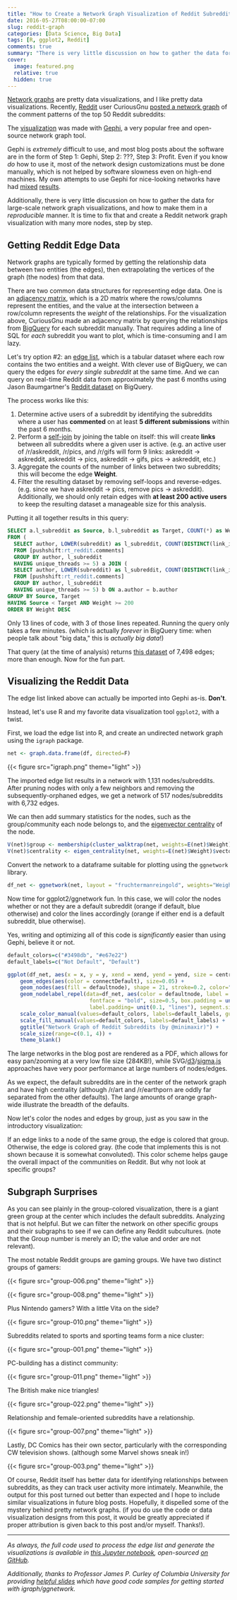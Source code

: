 ```yaml
---
title: "How to Create a Network Graph Visualization of Reddit Subreddits"
date: 2016-05-27T08:00:00-07:00
slug: reddit-graph
categories: [Data Science, Big Data]
tags: [R, ggplot2, Reddit]
comments: true
summary: "There is very little discussion on how to gather the data for large-scale network graph visualizations, and how to make them. It is time to fix that."
cover:
  image: featured.png
  relative: true
  hidden: true
---
```


[Network graphs](https://en.wikipedia.org/wiki/Graph_theory) are pretty data visualizations, and I like pretty data visualizations. Recently, [Reddit](https://www.reddit.com) user CuriousGnu [posted a network graph](http://www.curiousgnu.com/reddit-comments) of the comment patterns of the top 50 Reddit subreddits:

The [visualization](https://www.reddit.com/r/dataisbeautiful/comments/4fsrjd/oc_redditors_who_commented_in_rx_also_commented/) was made with [Gephi](https://gephi.org), a very popular free and open-source network graph tool.

Gephi is _extremely_ difficult to use, and most blog posts about the software are in the form of Step 1: Gephi, Step 2: ???, Step 3: Profit. Even if you know _do_ how to use it, most of the network design customizations must be done manually, which is not helped by software slowness even on high-end machines. My own attempts to use Gephi for nice-looking networks have had [mixed](https://www.reddit.com/r/dataisbeautiful/comments/3z60z6/network_of_reddit_commenting_patterns_for_the_top/) [results](https://www.reddit.com/r/magicTCG/comments/401hdq/graph_network_of_magic_the_gathering_creature/).

Additionally, there is very little discussion on how to gather the data for large-scale network graph visualizations, and how to make them in a _reproducible_ manner. It is time to fix that and create a Reddit network graph visualization with many more nodes, step by step.

## Getting Reddit Edge Data

Network graphs are typically formed by getting the relationship data between two entities (the edges), then extrapolating the vertices of the graph (the nodes) from that data.

There are two common data structures for representing edge data. One is an [adjacency matrix](https://en.wikipedia.org/wiki/Adjacency_matrix), which is a 2D matrix where the rows/columns represent the entities, and the value at the intersection between a row/column represents the _weight_ of the relationships. For the visualization above, CuriousGnu made an adjacency matrix by querying the relationships from [BigQuery](https://cloud.google.com/bigquery/) for each subreddit manually. That requires adding a line of SQL for _each_ subreddit you want to plot, which is time-consuming and I am lazy.

Let's try option #2: an [edge list](https://reference.wolfram.com/language/ref/EdgeList.html), which is a tabular dataset where each row contains the two entities and a weight. With clever use of BigQuery, we can query the edges for _every single subreddit_ at the same time. And we can query on real-time Reddit data from approximately the past 6 months using Jason Baumgartner's [Reddit dataset](https://pushshift.io/using-bigquery-with-reddit-data/) on BigQuery.

The process works like this:

1. Determine active users of a subreddit by identifying the subreddits where a user has **commented** on at least **5 different submissions** within the past 6 months.
2. Perform a [self-join](http://stackoverflow.com/questions/3362038/what-is-self-join-and-when-would-you-use-it) by joining the table on itself: this will create **links** between all subreddits where a given user is active. (e.g. an active user of /r/askreddit, /r/pics, and /r/gifs will form 9 links: askreddit → askreddit, askreddit → pics, askreddit → gifs, pics → askreddit, etc.)
3. Aggregate the counts of the number of links between two subreddits; this will become the edge **Weight**.
4. Filter the resulting dataset by removing self-loops and reverse-edges. (e.g. since we have askreddit → pics, remove pics → askreddit). Additionally, we should only retain edges with **at least 200 active users** to keep the resulting dataset a manageable size for this analysis.

Putting it all together results in this query:

```sql
SELECT a.l_subreddit as Source, b.l_subreddit as Target, COUNT(*) as Weight
FROM (
  SELECT author, LOWER(subreddit) as l_subreddit, COUNT(DISTINCT(link_id)) as unique_threads
  FROM [pushshift:rt_reddit.comments]
  GROUP BY author, l_subreddit
  HAVING unique_threads >= 5) a JOIN (
  SELECT author, LOWER(subreddit) as l_subreddit, COUNT(DISTINCT(link_id)) as unique_threads
  FROM [pushshift:rt_reddit.comments]
  GROUP BY author, l_subreddit
  HAVING unique_threads >= 5) b ON a.author = b.author
GROUP BY Source, Target
HAVING Source < Target AND Weight >= 200
ORDER BY Weight DESC
```

Only 13 lines of code, with 3 of those lines repeated. Running the query only takes a few minutes. (which is actually _forever_ in BigQuery time: when people talk about "big data," this is _actually big data_!)

That query (at the time of analysis) returns [this dataset](https://docs.google.com/spreadsheets/d/1MFHno-sYR3MkWgntnieWobWQ2e3x4CAcNUdVIFjmlQI/edit?usp=sharing) of 7,498 edges; more than enough. Now for the fun part.

## Visualizing the Reddit Data

The edge list linked above can actually be imported into Gephi as-is. **Don't**.

Instead, let's use R and my favorite data visualization tool `ggplot2`, with a twist.

First, we load the edge list into R, and create an undirected network graph using the `igraph` package.

```r
net <- graph.data.frame(df, directed=F)
```

{{< figure src="igraph.png" theme="light" >}}

The imported edge list results in a network with 1,131 nodes/subreddits. After pruning nodes with only a few neighbors and removing the subsequently-orphaned edges, we get a network of 517 nodes/subreddits with 6,732 edges.

We can then add summary statistics for the nodes, such as the group/community each node belongs to, and the [eigenvector centrality](https://en.wikipedia.org/wiki/Centrality) of the node.

```r
V(net)$group <- membership(cluster_walktrap(net, weights=E(net)$Weight))
V(net)$centrality <- eigen_centrality(net, weights=E(net)$Weight)$vector
```

Convert the network to a dataframe suitable for plotting using the `ggnetwork` library.

```r
df_net <- ggnetwork(net, layout = "fruchtermanreingold", weights="Weight", niter=50000)
```

Now time for ggplot2/ggnetwork fun. In this case, we will color the nodes whether or not they are a default subreddit (orange if default, blue otherwise) and color the lines accordingly (orange if either end is a default subreddit, blue otherwise).

Yes, writing and optimizing all of this code is _significantly_ easier than using Gephi, believe it or not.

```r
default_colors=c("#3498db", "#e67e22")
default_labels=c("Not Default", "Default")

ggplot(df_net, aes(x = x, y = y, xend = xend, yend = yend, size = centrality)) +
    geom_edges(aes(color = connectDefault), size=0.05) +
    geom_nodes(aes(fill = defaultnode), shape = 21, stroke=0.2, color="black") +
    geom_nodelabel_repel(data=df_net, aes(color = defaultnode, label = vertex.names),
                          fontface = "bold", size=0.5, box.padding = unit(0.05, "lines"),
                          label.padding= unit(0.1, "lines"), segment.size=0.1, label.size=0.2) +
    scale_color_manual(values=default_colors, labels=default_labels, guide=F) +
    scale_fill_manual(values=default_colors, labels=default_labels) +
    ggtitle("Network Graph of Reddit Subreddits (by @minimaxir)") +
    scale_size(range=c(0.1, 4)) +
    theme_blank()
```

<!-- <span class="hidden-lg">_If you are on a smartphone or tablet, tap <a href="/img/reddit-graph/subreddit-1.pdf" target="_blank">this link</a> to view the network in a zoomable format._</span> -->

The large networks in the blog post are rendered as a PDF, which allows for easy pan/zooming at a very low file size (284KB!), while SVG/[d3](https://d3js.org)/[sigma.js](http://sigmajs.org) approaches have very poor performance at large numbers of nodes/edges.

As we expect, the default subreddits are in the center of the network graph and have high centrality (although /r/art and /r/earthporn are oddly far separated from the other defaults). The large amounts of orange graph-wide illustrate the breadth of the defaults.

Now let's color the nodes and edges by group, just as you saw in the introductory visualization:

<!-- <span class="hidden-lg">_If you are on a smartphone or tablet, tap <a href="/img/reddit-graph/subreddit-2.pdf" target="_blank">this link</a> to view the network in a zoomable format._</span> -->

If an edge links to a node of the same group, the edge is colored that group. Otherwise, the edge is colored gray. (the code that implements this is not shown because it is somewhat convoluted). This color scheme helps gauge the overall impact of the communities on Reddit. But why not look at specific groups?

## Subgraph Surprises

As you can see plainly in the group-colored visualization, there is a giant green group at the center which includes the default subreddits. Analyzing that is not helpful. But we can filter the network on other specific groups and their subgraphs to see if we can define any Reddit subcultures. (note that the Group number is merely an ID; the value and order are not relevant).

The most notable Reddit groups are gaming groups. We have two distinct groups of gamers:

{{< figure src="group-006.png" theme="light" >}}

{{< figure src="group-008.png" theme="light" >}}

Plus Nintendo gamers? With a little Vita on the side?

{{< figure src="group-010.png" theme="light" >}}

Subreddits related to sports and sporting teams form a nice cluster:

{{< figure src="group-001.png" theme="light" >}}

PC-building has a distinct community:

{{< figure src="group-011.png" theme="light" >}}

The British make nice triangles!

{{< figure src="group-022.png" theme="light" >}}

Relationship and female-oriented subreddits have a relationship.

{{< figure src="group-007.png" theme="light" >}}

Lastly, DC Comics has their own sector, particularly with the corresponding CW television shows. (although some Marvel shows sneak in!)

{{< figure src="group-003.png" theme="light" >}}

Of course, Reddit itself has better data for identifying relationships between subreddits, as they can track user activity more intimately. Meanwhile, the output for this post turned out better than expected and I hope to include similar visualizations in future blog posts. Hopefully, it dispelled some of the mystery behind pretty network graphs. (if you do use the code or data visualization designs from this post, it would be greatly appreciated if proper attribution is given back to this post and/or myself. Thanks!).

---

_As always, the full code used to process the edge list and generate the visualizations is available in [this Jupyter notebook](https://github.com/minimaxir/reddit-graph/blob/master/subreddit_network_pdf.ipynb), open-sourced [on GitHub](https://github.com/minimaxir/reddit-graph)._

_Additionally, thanks to Professor James P. Curley of Columbia University for providing [helpful slides](http://curleylab.psych.columbia.edu/netviz/netviz1.html#/) which have good code samples for getting started with igraph/ggnetwork._

